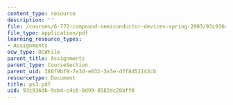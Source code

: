```yaml
---
content_type: resource
description: ''
file: /courses/6-772-compound-semiconductor-devices-spring-2003/93c936db9cb4c4cb8d998582dc28bff0_ps3.pdf
file_type: application/pdf
learning_resource_types:
- Assignments
ocw_type: OCWFile
parent_title: Assignments
parent_type: CourseSection
parent_uid: 380f9bf9-7e3d-e032-3e3e-d7f8d52142cb
resourcetype: Document
title: ps3.pdf
uid: 93c936db-9cb4-c4cb-8d99-8582dc28bff0
---
```

